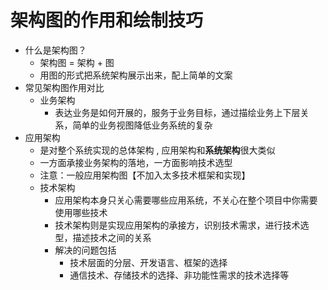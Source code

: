 # 架构图的作用和绘制技巧

* 什么是架构图？  
  - 架构图 = 架构 + 图  
  - 用图的形式把系统架构展示出来，配上简单的文案
* 常见架构图作用对比  
  * 业务架构  
    - 表达业务是如何开展的，服务于业务目标，通过描绘业务上下层关系，简单的业务视图降低业务系统的复杂   
* 应用架构  
    - 是对整个系统实现的总体架构 ,  应用架构和**系统架构**很大类似  
    - 一方面承接业务架构的落地，一方面影响技术选型  
    - 注意：一般应用架构图【不加入太多技术框架和实现】  
  * 技术架构  
    - 应用架构本身只关心需要哪些应用系统，不关心在整个项目中你需要使用哪些技术  
    - 技术架构则是实现应用架构的承接方，识别技术需求，进行技术选型，描述技术之间的关系  
    - 解决的问题包括  
      - 技术层面的分层、开发语言、框架的选择  
      - 通信技术、存储技术的选择、非功能性需求的技术选择等